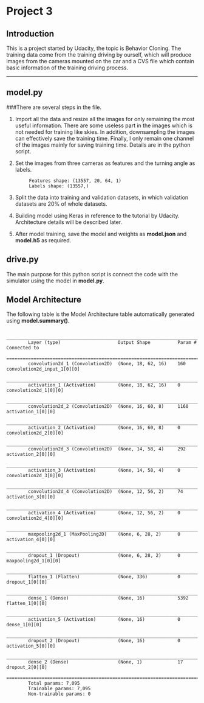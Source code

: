 
# Project 3

## Introduction

This is a project started by Udacity, the topic is Behavior Cloning. The training data come from the training driving by ourself, which will produce images from the cameras mounted on the car and a CVS file which contain basic information of the training driving process.

---
## model.py
###There are several steps in the file.
1. Import all the data and resize all the images for only remaining the most useful information. There are some useless part in the     images which is not needed for training like skies. In addition, downsampling the images can effectively save the training time. Finally, I only remain one channel of the images mainly for saving training time. Details are in the python script. 
2. Set the images from three cameras as features and the turning angle as labels.

            Features shape: (13557, 20, 64, 1)
            Labels shape: (13557,)
3. Split the data into training and validation datasets, in which validation datasets are 20% of whole datasets.
4. Building model using Keras in reference to the tutorial by Udacity. Architecture details will be described later.
5. After model training, save the model and weights as **model.json** and **model.h5** as required. 


## drive.py
The main purpose for this python script is connect the code with the simulator using the model in **model.py**.



## Model Architecture

The following table is the Model Architecture table automatically generated using **model.summary()**.

            ____________________________________________________________________________________________________
            Layer (type)                     Output Shape          Param #     Connected to
            ====================================================================================================
            convolution2d_1 (Convolution2D)  (None, 18, 62, 16)    160         convolution2d_input_1[0][0]
            ____________________________________________________________________________________________________
            activation_1 (Activation)        (None, 18, 62, 16)    0           convolution2d_1[0][0]
            ____________________________________________________________________________________________________
            convolution2d_2 (Convolution2D)  (None, 16, 60, 8)     1160        activation_1[0][0]
            ____________________________________________________________________________________________________
            activation_2 (Activation)        (None, 16, 60, 8)     0           convolution2d_2[0][0]
            ____________________________________________________________________________________________________
            convolution2d_3 (Convolution2D)  (None, 14, 58, 4)     292         activation_2[0][0]
            ____________________________________________________________________________________________________
            activation_3 (Activation)        (None, 14, 58, 4)     0           convolution2d_3[0][0]
            ____________________________________________________________________________________________________
            convolution2d_4 (Convolution2D)  (None, 12, 56, 2)     74          activation_3[0][0]
            ____________________________________________________________________________________________________
            activation_4 (Activation)        (None, 12, 56, 2)     0           convolution2d_4[0][0]
            ____________________________________________________________________________________________________
            maxpooling2d_1 (MaxPooling2D)    (None, 6, 28, 2)      0           activation_4[0][0]
            ____________________________________________________________________________________________________
            dropout_1 (Dropout)              (None, 6, 28, 2)      0           maxpooling2d_1[0][0]
            ____________________________________________________________________________________________________
            flatten_1 (Flatten)              (None, 336)           0           dropout_1[0][0]
            ____________________________________________________________________________________________________
            dense_1 (Dense)                  (None, 16)            5392        flatten_1[0][0]
            ____________________________________________________________________________________________________
            activation_5 (Activation)        (None, 16)            0           dense_1[0][0]
            ____________________________________________________________________________________________________
            dropout_2 (Dropout)              (None, 16)            0           activation_5[0][0]
            ____________________________________________________________________________________________________
            dense_2 (Dense)                  (None, 1)             17          dropout_2[0][0]
            ====================================================================================================
            Total params: 7,095
            Trainable params: 7,095
            Non-trainable params: 0



```python

```
